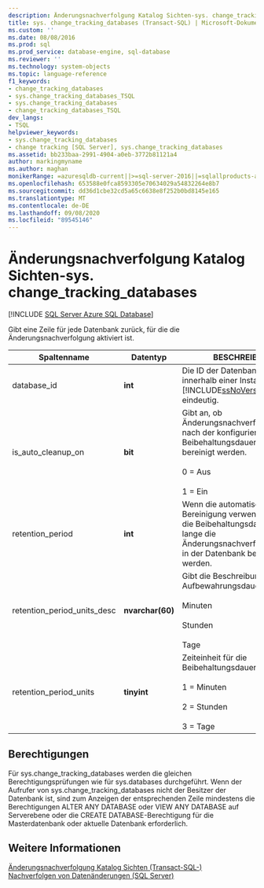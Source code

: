 ```yaml
---
description: Änderungsnachverfolgung Katalog Sichten-sys. change_tracking_databases
title: sys. change_tracking_databases (Transact-SQL) | Microsoft-Dokumentation
ms.custom: ''
ms.date: 08/08/2016
ms.prod: sql
ms.prod_service: database-engine, sql-database
ms.reviewer: ''
ms.technology: system-objects
ms.topic: language-reference
f1_keywords:
- change_tracking_databases
- sys.change_tracking_databases_TSQL
- sys.change_tracking_databases
- change_tracking_databases_TSQL
dev_langs:
- TSQL
helpviewer_keywords:
- sys.change_tracking_databases
- change tracking [SQL Server], sys.change_tracking_databases
ms.assetid: bb233baa-2991-4904-a0eb-3772b81121a4
author: markingmyname
ms.author: maghan
monikerRange: =azuresqldb-current||>=sql-server-2016||=sqlallproducts-allversions||>=sql-server-linux-2017||=azuresqldb-mi-current
ms.openlocfilehash: 653588e0fca8593305e70634029a54832264e8b7
ms.sourcegitcommit: dd36d1cbe32cd5a65c6638e8f252b0bd8145e165
ms.translationtype: MT
ms.contentlocale: de-DE
ms.lasthandoff: 09/08/2020
ms.locfileid: "89545146"
---
```

# <a name="change-tracking-catalog-views---syschange_tracking_databases"></a>Änderungsnachverfolgung Katalog Sichten-sys. change_tracking_databases
[!INCLUDE [SQL Server Azure SQL Database](../../includes/applies-to-version/sql-asdb.md)]

  Gibt eine Zeile für jede Datenbank zurück, für die die Änderungsnachverfolgung aktiviert ist.  

|Spaltenname|Datentyp|BESCHREIBUNG|  
|-----------------|---------------|-----------------|  
|database_id|**int**|Die ID der Datenbank. Sie ist innerhalb einer Instanz von [!INCLUDE[ssNoVersion](../../includes/ssnoversion-md.md)] eindeutig.|  
|is_auto_cleanup_on|**bit**|Gibt an, ob Änderungsnachverfolgungsdaten nach der konfigurierten Beibehaltungsdauer automatisch bereinigt werden.<br /><br /> 0 = Aus<br /><br /> 1 = Ein|  
|retention_period|**int**|Wenn die automatische Bereinigung verwendet wird, gibt die Beibehaltungsdauer an, wie lange die Änderungsnachverfolgungsdaten in der Datenbank beibehalten werden.|  
|retention_period_units_desc|**nvarchar(60)**|Gibt die Beschreibung der Aufbewahrungsdauer an:<br /><br /> Minuten<br /><br /> Stunden<br /><br /> Tage|  
|retention_period_units|**tinyint**|Zeiteinheit für die Beibehaltungsdauer:<br /><br /> 1 = Minuten<br /><br /> 2 = Stunden<br /><br /> 3 = Tage|  
  
## <a name="permissions"></a>Berechtigungen  
 Für sys.change_tracking_databases werden die gleichen Berechtigungsprüfungen wie für sys.databases durchgeführt. Wenn der Aufrufer von sys.change_tracking_databases nicht der Besitzer der Datenbank ist, sind zum Anzeigen der entsprechenden Zeile mindestens die Berechtigungen ALTER ANY DATABASE oder VIEW ANY DATABASE auf Serverebene oder die CREATE DATABASE-Berechtigung für die Masterdatenbank oder aktuelle Datenbank erforderlich.  
  
## <a name="see-also"></a>Weitere Informationen  
 [Änderungsnachverfolgung Katalog Sichten &#40;Transact-SQL-&#41;](https://msdn.microsoft.com/library/6e8fd949-5560-4b34-879f-4e25aa24b183)   
 [Nachverfolgen von Datenänderungen &#40;SQL Server&#41;](../../relational-databases/track-changes/track-data-changes-sql-server.md)  
  
  
